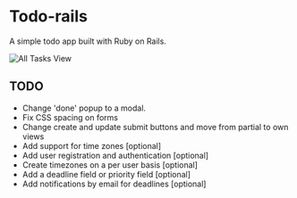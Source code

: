 # Todo-rails
A simple todo app built with Ruby on Rails.

![All Tasks View](http://cl.ly/cCiM/Image%202015-08-11%20at%205.51.45%20a.m..png "All Tasks")

## TODO
+ Change 'done' popup to a modal.
+ Fix CSS spacing on forms
+ Change create and update submit buttons and move from partial to own views
+ Add support for time zones [optional]
+ Add user registration and authentication [optional]
+ Create timezones on a per user basis [optional]
+ Add a deadline field or priority field [optional]
+ Add notifications by email for deadlines [optional]

